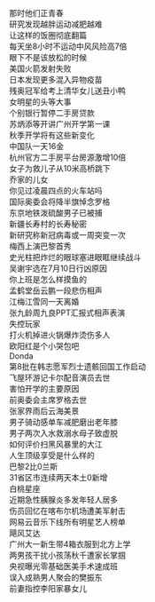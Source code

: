 那时他们正青春  
研究发现越胖运动减肥越难  
让这样的饭圈彻底翻篇  
每天坐8小时不运动中风风险高7倍  
眼下不是该放松的时候  
美国火箭发射失败  
日本发现更多混入异物疫苗  
残奥冠军给考上清华女儿送丑小鸭  
女明星的头等大事  
个别银行暂停二手房贷款  
苏炳添等开讲广州开学第一课  
秋季开学将有这些新变化  
中国队一天16金  
杭州官方二手房平台房源激增10倍  
女子为救儿子从10米高桥跳下  
乔家的儿女  
你见过凌晨四点的火车站吗  
国际奥委会将降半旗悼念罗格  
东京地铁泼硫酸男子已被捕  
新疆长寿村的长寿秘密  
新研究称新冠病毒或一周突变一次  
梅西上演巴黎首秀  
史光柱把炸烂的眼球塞进眼眶继续战斗  
吴谢宇选在7月10日行凶原因  
你上班是怎么样摸鱼的  
孟鹤堂岳云鹏一段悲伤相声  
江梅江雪同一天离婚  
张九龄周九良PPT汇报式相声表演  
失控玩家  
打火机掉进火锅爆炸烫伤多人  
欧阳红是个小哭包吧  
Donda  
第8批在韩志愿军烈士遗骸回国工作启动  
飞屋环游记卡尔配音演员去世  
害怕开学的主要原因  
前奥委会主席罗格去世  
张家界雨后云海美景  
男子骑动感单车减肥磨出老年膝  
男子两次入水救溺水母子致虚脱  
如何评价扫黑风暴里的大江  
人生顶级享受是什么样的  
巴黎2比0兰斯  
31省区市连续两天本土0新增  
白桃星座  
近期急性胰腺炎多发年轻人居多  
伤员回忆在喀布尔机场遭美军射击  
网易云音乐下线所有明星艺人榜单  
飓风艾达  
广州大一新生带4箱衣服到北方上学  
两男孩干扰小孩荡秋千遭家长掌掴  
央视曝光零基础医美手术速成班  
误入成熟男人聚会的樊振东  
前妻指控李阳家暴女儿  
